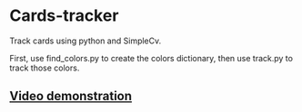 Cards-tracker
=============

Track cards using python and SimpleCv.

First, use find_colors.py to create the colors dictionary, then use track.py to track those colors.

## [Video demonstration](http://youtu.be/wDAFhOv0tKU)
